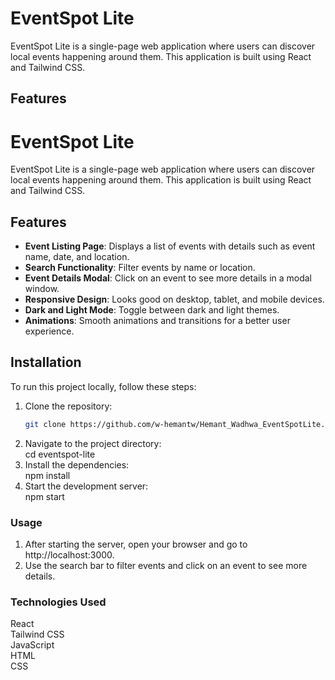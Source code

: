 # EventSpot Lite
EventSpot Lite is a single-page web application where users can discover local events happening around them. This application is built using React and Tailwind CSS.

## Features

# EventSpot Lite

EventSpot Lite is a single-page web application where users can discover local events happening around them. This application is built using React and Tailwind CSS.

## Features

- **Event Listing Page**: Displays a list of events with details such as event name, date, and location.
- **Search Functionality**: Filter events by name or location.
- **Event Details Modal**: Click on an event to see more details in a modal window.
- **Responsive Design**: Looks good on desktop, tablet, and mobile devices.
- **Dark and Light Mode**: Toggle between dark and light themes.
- **Animations**: Smooth animations and transitions for a better user experience.

## Installation

To run this project locally, follow these steps:

1. Clone the repository:
   ```bash
   git clone https://github.com/w-hemantw/Hemant_Wadhwa_EventSpotLite.git
2. Navigate to the project directory:  
    cd eventspot-lite
3. Install the dependencies:  
    npm install  
4. Start the development server:  
    npm start


### Usage
1. After starting the server, open your browser and go to http://localhost:3000.
2. Use the search bar to filter events and click on an event to see more details.

### Technologies Used
React  
Tailwind CSS   
JavaScript  
HTML  
CSS  